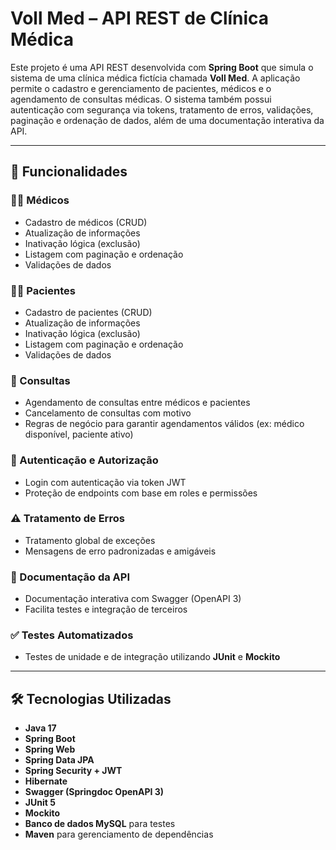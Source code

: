 # Voll Med – API REST de Clínica Médica

Este projeto é uma API REST desenvolvida com **Spring Boot** que simula o sistema de uma clínica médica fictícia chamada **Voll Med**. A aplicação permite o cadastro e gerenciamento de pacientes, médicos e o agendamento de consultas médicas. O sistema também possui autenticação com segurança via tokens, tratamento de erros, validações, paginação e ordenação de dados, além de uma documentação interativa da API.

---

## 🚀 Funcionalidades

### 👨‍⚕️ Médicos
- Cadastro de médicos (CRUD)
- Atualização de informações
- Inativação lógica (exclusão)
- Listagem com paginação e ordenação
- Validações de dados

### 🧑‍💼 Pacientes
- Cadastro de pacientes (CRUD)
- Atualização de informações
- Inativação lógica (exclusão)
- Listagem com paginação e ordenação
- Validações de dados

### 📅 Consultas
- Agendamento de consultas entre médicos e pacientes
- Cancelamento de consultas com motivo
- Regras de negócio para garantir agendamentos válidos (ex: médico disponível, paciente ativo)

### 🔐 Autenticação e Autorização
- Login com autenticação via token JWT
- Proteção de endpoints com base em roles e permissões

### ⚠️ Tratamento de Erros
- Tratamento global de exceções
- Mensagens de erro padronizadas e amigáveis

### 📃 Documentação da API
- Documentação interativa com Swagger (OpenAPI 3)
- Facilita testes e integração de terceiros

### ✅ Testes Automatizados
- Testes de unidade e de integração utilizando **JUnit** e **Mockito**

---

## 🛠 Tecnologias Utilizadas

- **Java 17**
- **Spring Boot**
- **Spring Web**
- **Spring Data JPA**
- **Spring Security + JWT**
- **Hibernate**
- **Swagger (Springdoc OpenAPI 3)**
- **JUnit 5**
- **Mockito**
- **Banco de dados MySQL** para testes
- **Maven** para gerenciamento de dependências
